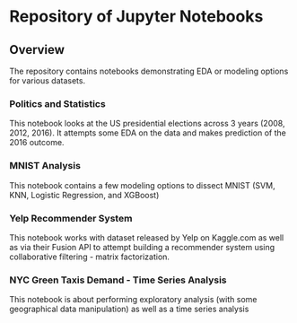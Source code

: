 # Repository of Jupyter Notebooks
## Overview
The repository contains notebooks demonstrating EDA or modeling options for various datasets.
### Politics and Statistics
This notebook looks at the US presidential elections across 3 years (2008, 2012, 2016). It attempts some EDA on the data and makes prediction of the 2016 outcome.
### MNIST Analysis
This notebook contains a few modeling options to dissect MNIST (SVM, KNN, Logistic Regression, and XGBoost)
### Yelp Recommender System
This notebook works with dataset released by Yelp on Kaggle.com as well as via their Fusion API to attempt building a recommender system using collaborative filtering - matrix factorization.
### NYC Green Taxis Demand - Time Series Analysis
This notebook is about performing exploratory analysis (with some geographical data manipulation) as well as a time series analysis
